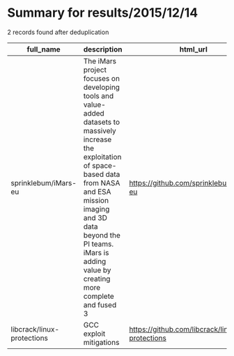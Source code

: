 
# Summary for results/2015/12/14
    
2 records found after deduplication

| full_name | description | html_url | matched_list | matched_count | pushed_at | size | stargazers_count | language | forks_count |
|----------------------------|------------------------------------------------------------------------------------------------------------------------------------------------------------------------------------------------------------------------------------------------------------------|-----------------------------------------------|----------------|-----------------|---------------------------|--------|--------------------|------------|---------------|
| sprinklebum/iMars-eu | The iMars project focuses on developing tools and value-added datasets to massively increase the exploitation of space-based data from NASA and ESA mission imaging and 3D data beyond the PI teams. iMars is adding value by creating more complete and fused 3 | https://github.com/sprinklebum/iMars-eu | ['exploit'] | 1 | 2015-12-14 10:46:33+00:00 | 68373 | 1 | Shell | 1 |
| libcrack/linux-protections | GCC exploit mitigations | https://github.com/libcrack/linux-protections | ['exploit'] | 1 | 2015-12-14 09:02:25+00:00 | 8 | 0 | C | 1 |
